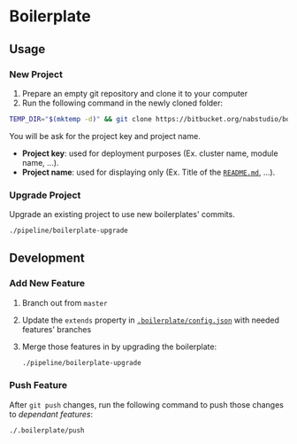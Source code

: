 # Boilerplate

## Usage

### New Project

1. Prepare an empty git repository and clone it to your computer
2. Run the following command in the newly cloned folder:

```bash
TEMP_DIR="$(mktemp -d)" && git clone https://bitbucket.org/nabstudio/boilerplates "${TEMP_DIR}" && "${TEMP_DIR}/pipeline/boilerplate-init" && rm -rf "${TEMP_DIR}"
```

You will be ask for the project key and project name.

- **Project key**: used for deployment purposes (Ex. cluster name, module name, ...).
- **Project name**: used for displaying only (Ex. Title of the [`README.md`](../README.md), ...).

### Upgrade Project

Upgrade an existing project to use new boilerplates' commits.

```bash
./pipeline/boilerplate-upgrade
```

## Development

### Add New Feature

1. Branch out from `master`
2. Update the `extends` property in [`.boilerplate/config.json`](./config.json) with needed features' branches
3. Merge those features in by upgrading the boilerplate:

    ```bash
    ./pipeline/boilerplate-upgrade
    ```

### Push Feature

After `git push` changes, run the following command to push those changes to *dependant features*:

```bash
./.boilerplate/push
```

